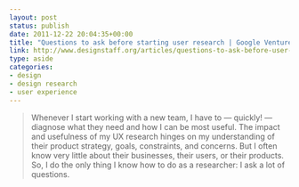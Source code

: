 ```yaml
---
layout: post
status: publish
date: 2011-12-22 20:04:35+00:00
title: "Questions to ask before starting user research | Google Ventures"
link: http://www.designstaff.org/articles/questions-to-ask-before-user-research-2011-11-18.html
type: aside
categories:
- design
- design research
- user experience
---
```

> Whenever I start working with a new team, I have to — quickly! — diagnose what they need and how I can be most useful. The impact and usefulness of my UX research hinges on my understanding of their product strategy, goals, constraints, and concerns. But I often know very little about their businesses, their users, or their products. So, I do the only thing I know how to do as a researcher: I ask a lot of questions.